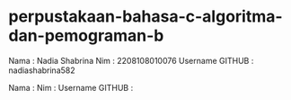 # perpustakaan-bahasa-c-algoritma-dan-pemograman-b

Nama             : Nadia Shabrina
Nim              : 2208108010076
Username GITHUB  : nadiashabrina582


Nama             :
Nim              :
Username GITHUB  :

